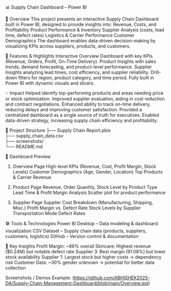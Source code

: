 📊 Supply Chain Dashboard – Power BI

🚀 Overview
This project presents an interactive Supply Chain Dashboard built in Power BI, designed to provide insights into:
Revenue, Costs, and Profitability 
Product Performance & Inventory
Supplier Analysis (costs, lead time, defect rates)
Logistics & Carrier Performance
Customer Demographics
The dashboard enables data-driven decision-making by visualizing KPIs across suppliers, products, and customers.

🚀 Features & Highlights
Interactive Overview Dashboard with key KPIs (Revenue, Orders, Profit, On-Time Delivery).
Product Insights with sales trends, demand forecasting, and product-level performance.
Supplier Insights analyzing lead times, cost efficiency, and supplier reliability.
Drill-down filters for region, product category, and time period.
Fully built in Power BI with dynamic visuals and slicers.

💡 Impact
Helped identify top-performing products and areas needing price or stock optimization.
Improved supplier evaluation, aiding in cost reduction and contract negotiations.
Enhanced ability to track on-time delivery, reducing delays and improving customer satisfaction.
Provided a centralized dashboard as a single source of truth for executives.
Enabled data-driven strategy, increasing supply chain efficiency and profitability.

📂 Project Structure
├── Supply Chain Report.pbix   
├── supply_chain_data.csv      
├── screenshots/              
└── README.md                 

📸 Dashboard Preview
1. Overview Page
High-level KPIs (Revenue, Cost, Profit Margin, Stock Levels)
Customer Demographics (Age, Gender, Location)
Top Products & Carrier Revenue

2. Product Page
Revenue, Order Quantity, Stock Level by Product Type
Lead Time & Profit Margin Analysis
Scatter plot for product performance

3. Supplier Page
Supplier Cost Breakdown (Manufacturing, Shipping, Misc.)
Profit Margin vs. Defect Rate
Stock Levels by Supplier
Transportation Mode Defect Rates

🛠 Tools & Technologies
Power BI Desktop – Data modeling & dashboard visualization
CSV Dataset – Supply chain data (products, suppliers, customers, logistics)
GitHub – Version control & documentation

🔑 Key Insights
Profit Margin: ~86% overall
Skincare: Highest revenue ($0.24M) but notable defect rate
Supplier 3: Best margin (91.08%) but lower stock availability
Supplier 1: Largest stock but higher costs → dependency risk
Customer Data: ~30% gender unknown → potential for better data collection

Screenshots / Demos
Example: (https://github.com/ABHISHEK2025-DA/Supply-Chain-Management-Dashboard/blob/main/Overview.jpg)








